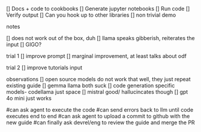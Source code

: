 [] Docs + code to cookbooks
[] Generate jupyter notebooks
[] Run code
[] Verify output
[] Can you hook up to other libraries
[] non trivial demo


notes

[] does not work out of the box, duh
[] llama speaks gibberish, reiterates the input
[] GIGO?

trial 1
[] improve prompt
[] marginal improvement, at least talks about odf

trial 2
[] improve tutorials input

observations
[] open source models do not work that well, they just repeat existing guide
[] gemma llama both suck
[] code generation specific models- codellama just space
[] mistral good/ hallucincates though
[] gpt 4o mini just works


#can ask agent to execute the code
#can send errors back to llm until code executes end to end
#can ask agent to upload a commit to github with the new guide
#can finally ask devrel/eng to review the guide and merge the PR